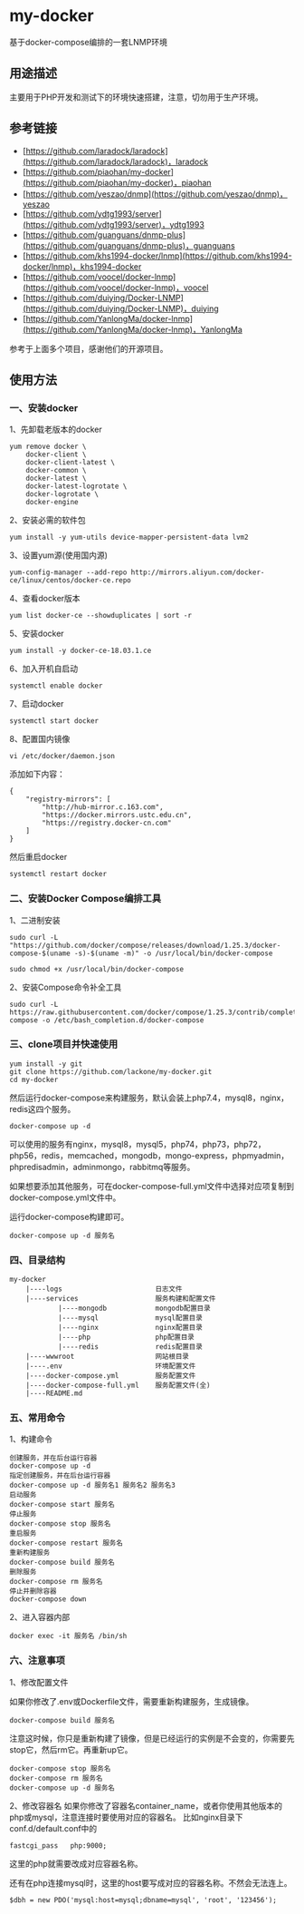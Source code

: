 # my-docker
基于docker-compose编排的一套LNMP环境

## 用途描述
主要用于PHP开发和测试下的环境快速搭建，注意，切勿用于生产环境。

## 参考链接
* [https://github.com/laradock/laradock](https://github.com/laradock/laradock)，laradock
* [https://github.com/piaohan/my-docker](https://github.com/piaohan/my-docker)，piaohan
* [https://github.com/yeszao/dnmp](https://github.com/yeszao/dnmp)，yeszao
* [https://github.com/ydtg1993/server](https://github.com/ydtg1993/server)，ydtg1993
* [https://github.com/guanguans/dnmp-plus](https://github.com/guanguans/dnmp-plus)，guanguans
* [https://github.com/khs1994-docker/lnmp](https://github.com/khs1994-docker/lnmp)，khs1994-docker
* [https://github.com/voocel/docker-lnmp](https://github.com/voocel/docker-lnmp)，voocel
* [https://github.com/duiying/Docker-LNMP](https://github.com/duiying/Docker-LNMP)，duiying
* [https://github.com/YanlongMa/docker-lnmp](https://github.com/YanlongMa/docker-lnmp)，YanlongMa

参考于上面多个项目，感谢他们的开源项目。

## 使用方法

### 一、安装docker

1、先卸载老版本的docker
```
yum remove docker \
    docker-client \
    docker-client-latest \
    docker-common \
    docker-latest \
    docker-latest-logrotate \
    docker-logrotate \
    docker-engine
```
2、安装必需的软件包
```
yum install -y yum-utils device-mapper-persistent-data lvm2
```
3、设置yum源(使用国内源)
```
yum-config-manager --add-repo http://mirrors.aliyun.com/docker-ce/linux/centos/docker-ce.repo
```
4、查看docker版本
```
yum list docker-ce --showduplicates | sort -r
```
5、安装docker
```
yum install -y docker-ce-18.03.1.ce
```
6、加入开机自启动
```
systemctl enable docker
```
7、启动docker
```
systemctl start docker
```
8、配置国内镜像
```
vi /etc/docker/daemon.json
```
添加如下内容：
```
{
    "registry-mirrors": [
        "http://hub-mirror.c.163.com",
        "https://docker.mirrors.ustc.edu.cn",
        "https://registry.docker-cn.com"
    ]
}
```
然后重启docker
```
systemctl restart docker
```

### 二、安装Docker Compose编排工具

1、二进制安装
```
sudo curl -L "https://github.com/docker/compose/releases/download/1.25.3/docker-compose-$(uname -s)-$(uname -m)" -o /usr/local/bin/docker-compose
```
```
sudo chmod +x /usr/local/bin/docker-compose
```

2、安装Compose命令补全⼯具
```
sudo curl -L https://raw.githubusercontent.com/docker/compose/1.25.3/contrib/completion/bash/docker-compose -o /etc/bash_completion.d/docker-compose
```

### 三、clone项目并快速使用

```
yum install -y git
git clone https://github.com/lackone/my-docker.git
cd my-docker
```
然后运行docker-compose来构建服务，默认会装上php7.4，mysql8，nginx，redis这四个服务。
```
docker-compose up -d
```
可以使用的服务有nginx，mysql8，mysql5，php74，php73，php72，php56，redis，memcached，mongodb，mongo-express，phpmyadmin，phpredisadmin，adminmongo，rabbitmq等服务。

如果想要添加其他服务，可在docker-compose-full.yml文件中选择对应项复制到docker-compose.yml文件中。

运行docker-compose构建即可。
```
docker-compose up -d 服务名
```

### 四、目录结构

```
my-docker
    |----logs                       日志文件
    |----services                   服务构建和配置文件
            |----mongodb            mongodb配置目录
            |----mysql              mysql配置目录
            |----nginx              nginx配置目录
            |----php                php配置目录
            |----redis              redis配置目录
    |----wwwroot                    网站根目录
    |----.env                       环境配置文件
    |----docker-compose.yml         服务配置文件
    |----docker-compose-full.yml    服务配置文件(全)
    |----README.md
```

### 五、常用命令

1、构建命令
```
创建服务，并在后台运行容器
docker-compose up -d
指定创建服务，并在后台运行容器
docker-compose up -d 服务名1 服务名2 服务名3
启动服务
docker-compose start 服务名
停止服务
docker-compose stop 服务名
重启服务
docker-compose restart 服务名
重新构建服务
docker-compose build 服务名
删除服务
docker-compose rm 服务名
停止并删除容器
docker-compose down
```

2、进入容器内部
```
docker exec -it 服务名 /bin/sh
```

### 六、注意事项

1、修改配置文件

如果你修改了.env或Dockerfile文件，需要重新构建服务，生成镜像。
```
docker-compose build 服务名
```
注意这时候，你只是重新构建了镜像，但是已经运行的实例是不会变的，你需要先stop它，然后rm它。再重新up它。
```
docker-compose stop 服务名
docker-compose rm 服务名
docker-compose up -d 服务名
```

2、修改容器名
如果你修改了容器名container_name，或者你使用其他版本的php或mysql，注意连接时要使用对应的容器名。
比如nginx目录下conf.d/default.conf中的
```
fastcgi_pass   php:9000;
```
这里的php就需要改成对应容器名称。

还有在php连接mysql时，这里的host要写成对应的容器名称。不然会无法连上。
```
$dbh = new PDO('mysql:host=mysql;dbname=mysql', 'root', '123456');
```